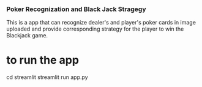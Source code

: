 ### Poker Recognization and Black Jack Stragegy

This is a app that can recognize dealer's and player's poker cards in image uploaded and provide corresponding strategy for the player to win the Blackjack game.

# to run the app
cd streamlit
streamlit run app.py
